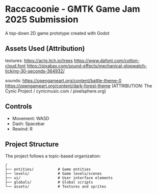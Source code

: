 # Raccacoonie - GMTK Game Jam 2025 Submission

A top-down 2D game prototype created with Godot

## Assets Used (Attribution)

textures:
https://actg.itch.io/trees
https://www.dafont.com/cotton-cloud.font
https://pixabay.com/sound-effects/mechanical-stopwatch-ticking-30-seconds-364932/

sounds:
https://opengameart.org/content/battle-theme-0
https://opengameart.org/content/dark-forest-theme (ATTRIBUTION: The Cynic Project / cynicmusic.com / pixelsphere.org)

## Controls

- Movement: WASD
- Dash: Spacebar
- Rewind: R

## Project Structure

The project follows a topic-based organization:

```
/
├── entities/           # Game entities
├── levels/             # Game levels/scenes
├── ui/                 # User interface elements
├── globals/            # Global scripts
└── assets/             # Textures and sprites
```

